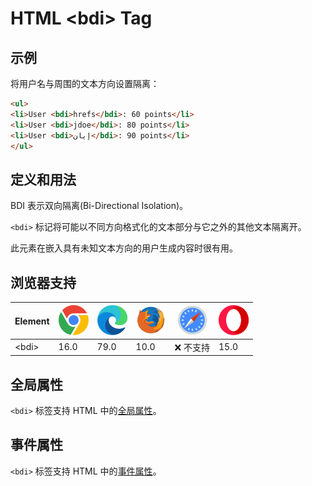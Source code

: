 HTML \<bdi> Tag
===
## 示例

将用户名与周围的文本方向设置隔离：

```html idoc:preview
<ul>
<li>User <bdi>hrefs</bdi>: 60 points</li>
<li>User <bdi>jdoe</bdi>: 80 points</li>
<li>User <bdi>إيان</bdi>: 90 points</li>
</ul>
```

## 定义和用法

BDI 表示双向隔离(Bi-Directional Isolation)。

`<bdi>` 标记将可能以不同方向格式化的文本部分与它之外的其他文本隔离开。

此元素在嵌入具有未知文本方向的用户生成内容时很有用。

## 浏览器支持

| Element | ![chrome][1] | ![edge][2] | ![firefox][3] | ![safari][4] | ![opera][5] |
| ------- | ---- | ---- | ---- | ---- | ---- |
| \<bdi>  | 16.0 | 79.0 | 10.0 | ❌ 不支持 | 15.0 |


## 全局属性

`<bdi>` 标签支持 HTML 中的[全局属性](../reference/standardattributes.md)。

## 事件属性

`<bdi>` 标签支持 HTML 中的[事件属性](../reference/eventattributes.md)。


[1]: ../assets/chrome.svg
[2]: ../assets/edge.svg
[3]: ../assets/firefox.svg
[4]: ../assets/safari.svg
[5]: ../assets/opera.svg